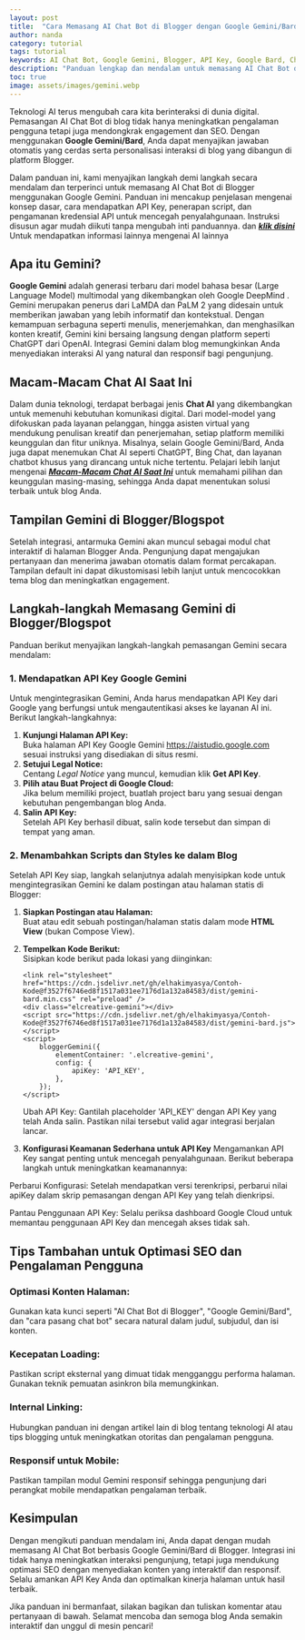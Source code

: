 ```yaml
---
layout: post
title:  "Cara Memasang AI Chat Bot di Blogger dengan Google Gemini/Bard"
author: nanda
category: tutorial
tags: tutorial
keywords: AI Chat Bot, Google Gemini, Blogger, API Key, Google Bard, Chat Bot, panduan AI, pemasangan chat bot
description: "Panduan lengkap dan mendalam untuk memasang AI Chat Bot di platform Blogger menggunakan Google Gemini/Bard. Pelajari langkah-langkah mendapatkan API Key, menambahkan script, dan konfigurasi keamanan untuk meningkatkan interaksi dan pengalaman pengguna blog Anda."
toc: true
image: assets/images/gemini.webp
---
```


Teknologi AI terus mengubah cara kita berinteraksi di dunia digital. Pemasangan AI Chat Bot di blog tidak hanya meningkatkan pengalaman pengguna tetapi juga mendongkrak engagement dan SEO. Dengan menggunakan **Google Gemini/Bard**, Anda dapat menyajikan jawaban otomatis yang cerdas serta personalisasi interaksi di blog yang dibangun di platform Blogger.

Dalam panduan ini, kami menyajikan langkah demi langkah secara mendalam dan terperinci untuk memasang AI Chat Bot di Blogger menggunakan Google Gemini. Panduan ini mencakup penjelasan mengenai konsep dasar, cara mendapatkan API Key, penerapan script, dan pengamanan kredensial API untuk mencegah penyalahgunaan. Instruksi disusun agar mudah diikuti tanpa mengubah inti panduannya. dan ***[klik disini](https://bitdanbyte.id/)*** Untuk mendapatkan informasi lainnya mengenai AI lainnya


## Apa itu Gemini?

**Google Gemini** adalah generasi terbaru dari model bahasa besar (Large Language Model) multimodal yang dikembangkan oleh Google DeepMind . Gemini merupakan penerus dari LaMDA dan PaLM 2 yang didesain untuk memberikan jawaban yang lebih informatif dan kontekstual. Dengan kemampuan serbaguna seperti menulis, menerjemahkan, dan menghasilkan konten kreatif, Gemini kini bersaing langsung dengan platform seperti ChatGPT dari OpenAI. Integrasi Gemini dalam blog memungkinkan Anda menyediakan interaksi AI yang natural dan responsif bagi pengunjung.

## Macam-Macam Chat AI Saat Ini

Dalam dunia teknologi, terdapat berbagai jenis **Chat AI** yang dikembangkan untuk memenuhi kebutuhan komunikasi digital. Dari model-model yang difokuskan pada layanan pelanggan, hingga asisten virtual yang mendukung penulisan kreatif dan penerjemahan, setiap platform memiliki keunggulan dan fitur uniknya. Misalnya, selain Google Gemini/Bard, Anda juga dapat menemukan Chat AI seperti ChatGPT, Bing Chat, dan layanan chatbot khusus yang dirancang untuk niche tertentu. Pelajari lebih lanjut mengenai ***[Macam-Macam Chat AI Saat Ini](https://bitdanbyte.id/review/review-chatai-macam-macam-chat-ai-saat-ini-beserta-kelebihan-dan-kekurangannya/)*** untuk memahami pilihan dan keunggulan masing-masing, sehingga Anda dapat menentukan solusi terbaik untuk blog Anda.

## Tampilan Gemini di Blogger/Blogspot

Setelah integrasi, antarmuka Gemini akan muncul sebagai modul chat interaktif di halaman Blogger Anda. Pengunjung dapat mengajukan pertanyaan dan menerima jawaban otomatis dalam format percakapan. Tampilan default ini dapat dikustomisasi lebih lanjut untuk mencocokkan tema blog dan meningkatkan engagement.

## Langkah-langkah Memasang Gemini di Blogger/Blogspot

Panduan berikut menyajikan langkah-langkah pemasangan Gemini secara mendalam:

### 1. Mendapatkan API Key Google Gemini

Untuk mengintegrasikan Gemini, Anda harus mendapatkan API Key dari Google yang berfungsi untuk mengautentikasi akses ke layanan AI ini. Berikut langkah-langkahnya:

1. **Kunjungi Halaman API Key:**  
   Buka halaman API Key Google Gemini https://aistudio.google.com sesuai instruksi yang disediakan di situs resmi.
2. **Setujui Legal Notice:**  
   Centang *Legal Notice* yang muncul, kemudian klik **Get API Key**.
3. **Pilih atau Buat Project di Google Cloud:**  
   Jika belum memiliki project, buatlah project baru yang sesuai dengan kebutuhan pengembangan blog Anda.
4. **Salin API Key:**  
   Setelah API Key berhasil dibuat, salin kode tersebut dan simpan di tempat yang aman.

### 2. Menambahkan Scripts dan Styles ke dalam Blog

Setelah API Key siap, langkah selanjutnya adalah menyisipkan kode untuk mengintegrasikan Gemini ke dalam postingan atau halaman statis di Blogger:

1. **Siapkan Postingan atau Halaman:**  
   Buat atau edit sebuah postingan/halaman statis dalam mode **HTML View** (bukan Compose View).
2. **Tempelkan Kode Berikut:**  
   Sisipkan kode berikut pada lokasi yang diinginkan:

   ```
   <link rel="stylesheet" href="https://cdn.jsdelivr.net/gh/elhakimyasya/Contoh-Kode@f3527f6746ed8f1517a031ee7176d1a132a84583/dist/gemini-bard.min.css" rel="preload" />
   <div class="elcreative-gemini"></div>
   <script src="https://cdn.jsdelivr.net/gh/elhakimyasya/Contoh-Kode@f3527f6746ed8f1517a031ee7176d1a132a84583/dist/gemini-bard.js"></script>
   <script>
       bloggerGemini({
           elementContainer: '.elcreative-gemini',
           config: {
               apiKey: 'API_KEY',
           },
       });
   </script>
   ```


   Ubah API Key:
Gantilah placeholder 'API_KEY' dengan API Key yang telah Anda salin. Pastikan nilai tersebut valid agar integrasi berjalan lancar.

3. **Konfigurasi Keamanan Sederhana untuk API Key**
Mengamankan API Key sangat penting untuk mencegah penyalahgunaan. Berikut beberapa langkah untuk meningkatkan keamanannya:


Perbarui Konfigurasi:
Setelah mendapatkan versi terenkripsi, perbarui nilai apiKey dalam skrip pemasangan dengan API Key yang telah dienkripsi.

Pantau Penggunaan API Key:
Selalu periksa dashboard Google Cloud untuk memantau penggunaan API Key dan mencegah akses tidak sah.

## Tips Tambahan untuk Optimasi SEO dan Pengalaman Pengguna
### Optimasi Konten Halaman:
Gunakan kata kunci seperti "AI Chat Bot di Blogger", "Google Gemini/Bard", dan "cara pasang chat bot" secara natural dalam judul, subjudul, dan isi konten.

### Kecepatan Loading:
Pastikan script eksternal yang dimuat tidak mengganggu performa halaman. Gunakan teknik pemuatan asinkron bila memungkinkan.

### Internal Linking:
Hubungkan panduan ini dengan artikel lain di blog tentang teknologi AI atau tips blogging untuk meningkatkan otoritas dan pengalaman pengguna.

### Responsif untuk Mobile:
Pastikan tampilan modul Gemini responsif sehingga pengunjung dari perangkat mobile mendapatkan pengalaman terbaik.

## Kesimpulan
Dengan mengikuti panduan mendalam ini, Anda dapat dengan mudah memasang AI Chat Bot berbasis Google Gemini/Bard di Blogger. Integrasi ini tidak hanya meningkatkan interaksi pengunjung, tetapi juga mendukung optimasi SEO dengan menyediakan konten yang interaktif dan responsif. Selalu amankan API Key Anda dan optimalkan kinerja halaman untuk hasil terbaik.

Jika panduan ini bermanfaat, silakan bagikan dan tuliskan komentar atau pertanyaan di bawah. Selamat mencoba dan semoga blog Anda semakin interaktif dan unggul di mesin pencari!